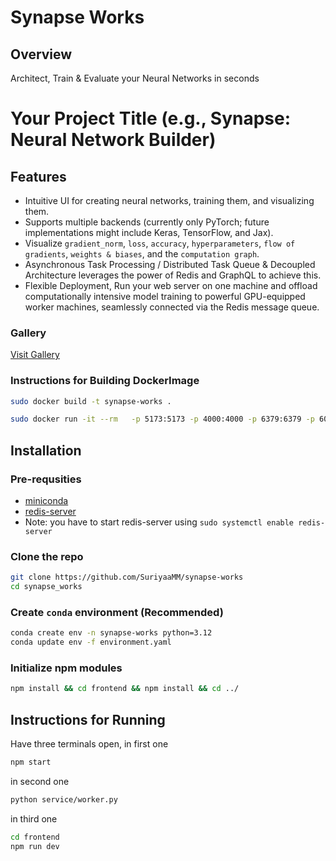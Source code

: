 # Synapse Works

## Overview
Architect, Train & Evaluate your Neural Networks in seconds

# Your Project Title (e.g., Synapse: Neural Network Builder)

## Features

-   Intuitive UI for creating neural networks, training them, and visualizing them.
-   Supports multiple backends (currently only PyTorch; future implementations might include Keras, TensorFlow, and Jax).
-   Visualize `gradient_norm`, `loss`, `accuracy`, `hyperparameters`, `flow of gradients`, `weights & biases`, and the `computation graph`.
-   Asynchronous Task Processing / Distributed Task Queue & Decoupled Architecture leverages the power of Redis and GraphQL to achieve this.
-   Flexible Deployment, Run your web server on one machine and offload computationally intensive model training to powerful GPU-equipped worker machines, seamlessly connected via the Redis message queue.



### Gallery
[Visit Gallery](./gallery/README.md)

### Instructions for Building DockerImage
```bash
sudo docker build -t synapse-works .
```
```bash
sudo docker run -it --rm   -p 5173:5173 -p 4000:4000 -p 6379:6379 -p 6000:6000  synapse-works
```

## Installation
### Pre-requsities
- [miniconda](https://www.anaconda.com/docs/getting-started/miniconda/install#linux-terminal-installer)
- [redis-server](https://redis.io/docs/latest/operate/oss_and_stack/install/install-stack/)
- Note: you have to start redis-server using `sudo systemctl enable redis-server`

### Clone the repo
```bash
git clone https://github.com/SuriyaaMM/synapse-works
cd synapse_works
```
### Create `conda` environment (Recommended)
```bash
conda create env -n synapse-works python=3.12
conda update env -f environment.yaml
```
### Initialize npm modules
```bash
npm install && cd frontend && npm install && cd ../
```

## Instructions for Running
Have three terminals open, in first one
```bash
npm start
```
in second one
```bash
python service/worker.py
```
in third one
```bash
cd frontend
npm run dev
```
